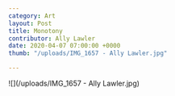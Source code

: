 ```yaml
---
category: Art
layout: Post
title: Monotony
contributor: Ally Lawler
date: 2020-04-07 07:00:00 +0000
thumb: "/uploads/IMG_1657 - Ally Lawler.jpg"

---
```

![](/uploads/IMG_1657 - Ally Lawler.jpg)